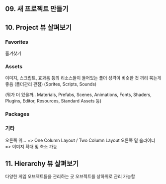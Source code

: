 ## 09. 새 프로젝트 만들기

## 10. Project 뷰 살펴보기

### Favorites

즐겨찾기

### Assets

이미지, 스크립트, 효과음 등의 리소스들이 들어있는 폴더
성격이 비슷한 것 끼리 묶는게 좋음 (폴더관리 관점)
(Sprites, Scripts, Sounds)

(뭐가 더 있을까.. Materials, Prefabs, Scenes, Animations, Fonts, Shaders, Plugins, Editor, Resources, Standard Assets 등)

### Packages

### 기타

오른쪽 위... => One Column Layout / Two Column Layout
오른쪽 밑 슬라이더 => 이미지 확대 및 축소 가능

## 11. Hierarchy 뷰 살펴보기

다양한 게임 오브젝트들을 관리하는 곳
오브젝트를 상하위로 관리 가능함
